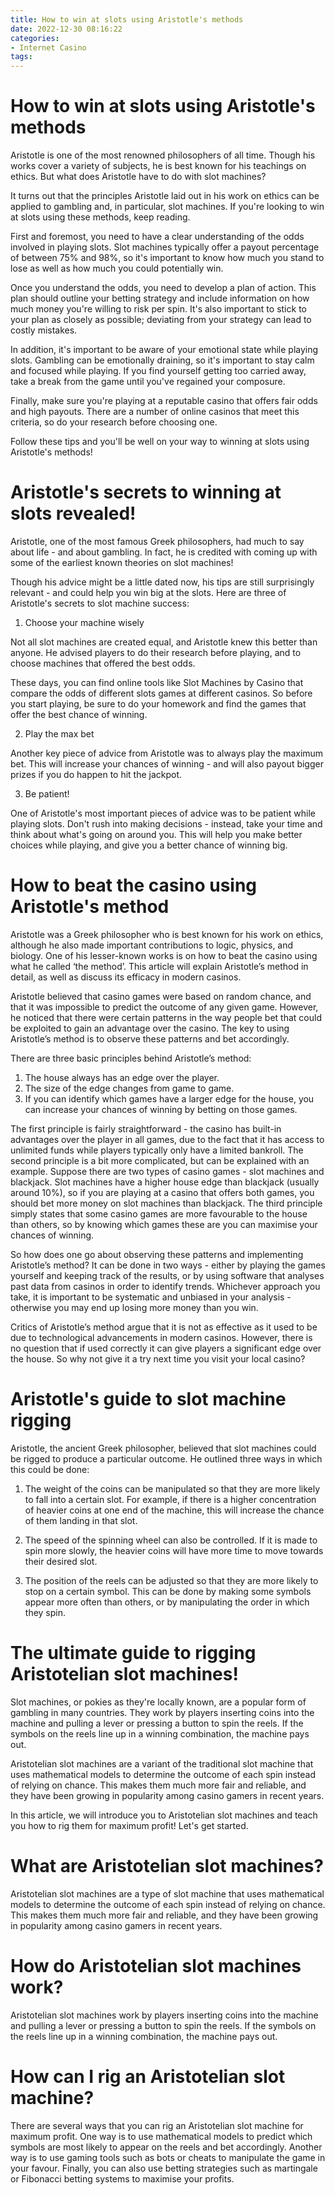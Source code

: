 ```yaml
---
title: How to win at slots using Aristotle's methods
date: 2022-12-30 08:16:22
categories:
- Internet Casino
tags:
---
```



#  How to win at slots using Aristotle's methods

Aristotle is one of the most renowned philosophers of all time. Though his works cover a variety of subjects, he is best known for his teachings on ethics. But what does Aristotle have to do with slot machines?

It turns out that the principles Aristotle laid out in his work on ethics can be applied to gambling and, in particular, slot machines. If you're looking to win at slots using these methods, keep reading.

First and foremost, you need to have a clear understanding of the odds involved in playing slots. Slot machines typically offer a payout percentage of between 75% and 98%, so it's important to know how much you stand to lose as well as how much you could potentially win.

Once you understand the odds, you need to develop a plan of action. This plan should outline your betting strategy and include information on how much money you're willing to risk per spin. It's also important to stick to your plan as closely as possible; deviating from your strategy can lead to costly mistakes.

In addition, it's important to be aware of your emotional state while playing slots. Gambling can be emotionally draining, so it's important to stay calm and focused while playing. If you find yourself getting too carried away, take a break from the game until you've regained your composure.

Finally, make sure you're playing at a reputable casino that offers fair odds and high payouts. There are a number of online casinos that meet this criteria, so do your research before choosing one.

Follow these tips and you'll be well on your way to winning at slots using Aristotle's methods!

#  Aristotle's secrets to winning at slots revealed!

Aristotle, one of the most famous Greek philosophers, had much to say about life - and about gambling. In fact, he is credited with coming up with some of the earliest known theories on slot machines!

Though his advice might be a little dated now, his tips are still surprisingly relevant - and could help you win big at the slots. Here are three of Aristotle's secrets to slot machine success:

1. Choose your machine wisely

Not all slot machines are created equal, and Aristotle knew this better than anyone. He advised players to do their research before playing, and to choose machines that offered the best odds.

These days, you can find online tools like Slot Machines by Casino that compare the odds of different slots games at different casinos. So before you start playing, be sure to do your homework and find the games that offer the best chance of winning.

2. Play the max bet

Another key piece of advice from Aristotle was to always play the maximum bet. This will increase your chances of winning - and will also payout bigger prizes if you do happen to hit the jackpot.

3. Be patient!

One of Aristotle's most important pieces of advice was to be patient while playing slots. Don't rush into making decisions - instead, take your time and think about what's going on around you. This will help you make better choices while playing, and give you a better chance of winning big.

#  How to beat the casino using Aristotle's method

Aristotle was a Greek philosopher who is best known for his work on ethics, although he also made important contributions to logic, physics, and biology. One of his lesser-known works is on how to beat the casino using what he called ‘the method’. This article will explain Aristotle’s method in detail, as well as discuss its efficacy in modern casinos.

Aristotle believed that casino games were based on random chance, and that it was impossible to predict the outcome of any given game. However, he noticed that there were certain patterns in the way people bet that could be exploited to gain an advantage over the casino. The key to using Aristotle’s method is to observe these patterns and bet accordingly.

There are three basic principles behind Aristotle’s method:

1) The house always has an edge over the player.
2) The size of the edge changes from game to game. 
3) If you can identify which games have a larger edge for the house, you can increase your chances of winning by betting on those games.

The first principle is fairly straightforward - the casino has built-in advantages over the player in all games, due to the fact that it has access to unlimited funds while players typically only have a limited bankroll. The second principle is a bit more complicated, but can be explained with an example. Suppose there are two types of casino games - slot machines and blackjack. Slot machines have a higher house edge than blackjack (usually around 10%), so if you are playing at a casino that offers both games, you should bet more money on slot machines than blackjack. The third principle simply states that some casino games are more favourable to the house than others, so by knowing which games these are you can maximise your chances of winning.

So how does one go about observing these patterns and implementing Aristotle’s method? It can be done in two ways - either by playing the games yourself and keeping track of the results, or by using software that analyses past data from casinos in order to identify trends. Whichever approach you take, it is important to be systematic and unbiased in your analysis - otherwise you may end up losing more money than you win.

Critics of Aristotle’s method argue that it is not as effective as it used to be due to technological advancements in modern casinos. However, there is no question that if used correctly it can give players a significant edge over the house. So why not give it a try next time you visit your local casino?

#  Aristotle's guide to slot machine rigging

Aristotle, the ancient Greek philosopher, believed that slot machines could be rigged to produce a particular outcome. He outlined three ways in which this could be done:

1) The weight of the coins can be manipulated so that they are more likely to fall into a certain slot. For example, if there is a higher concentration of heavier coins at one end of the machine, this will increase the chance of them landing in that slot.

2) The speed of the spinning wheel can also be controlled. If it is made to spin more slowly, the heavier coins will have more time to move towards their desired slot.

3) The position of the reels can be adjusted so that they are more likely to stop on a certain symbol. This can be done by making some symbols appear more often than others, or by manipulating the order in which they spin.

#  The ultimate guide to rigging Aristotelian slot machines!

Slot machines, or pokies as they're locally known, are a popular form of gambling in many countries. They work by players inserting coins into the machine and pulling a lever or pressing a button to spin the reels. If the symbols on the reels line up in a winning combination, the machine pays out.

Aristotelian slot machines are a variant of the traditional slot machine that uses mathematical models to determine the outcome of each spin instead of relying on chance. This makes them much more fair and reliable, and they have been growing in popularity among casino gamers in recent years.

In this article, we will introduce you to Aristotelian slot machines and teach you how to rig them for maximum profit! Let's get started.

# What are Aristotelian slot machines?

Aristotelian slot machines are a type of slot machine that uses mathematical models to determine the outcome of each spin instead of relying on chance. This makes them much more fair and reliable, and they have been growing in popularity among casino gamers in recent years.

# How do Aristotelian slot machines work?

Aristotelian slot machines work by players inserting coins into the machine and pulling a lever or pressing a button to spin the reels. If the symbols on the reels line up in a winning combination, the machine pays out.

# How can I rig an Aristotelian slot machine?

There are several ways that you can rig an Aristotelian slot machine for maximum profit. One way is to use mathematical models to predict which symbols are most likely to appear on the reels and bet accordingly. Another way is to use gaming tools such as bots or cheats to manipulate the game in your favour. Finally, you can also use betting strategies such as martingale or Fibonacci betting systems to maximise your profits.